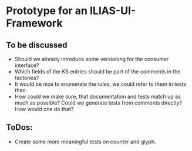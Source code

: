 # Prototype for an ILIAS-UI-Framework

## To be discussed

* Should we already introduce some versioning for the consumer interface?
* Which fields of the KS entries should be part of the comments in the factories?
* It would be nice to enumerate the rules, we could refer to them in tests than.
* How could we make sure, that documentation and tests match up as much
  as possible? Could we generate tests from comments directly? How would one
  do that?

## ToDos:

* Create some more meaningful tests on counter and glyph.
